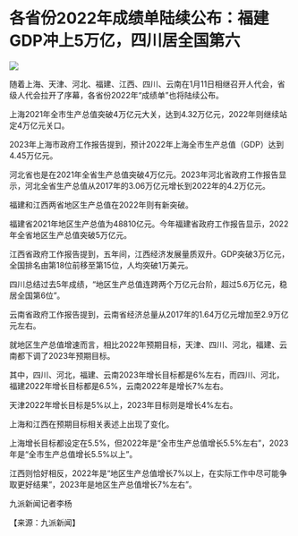 # 各省份2022年成绩单陆续公布：福建GDP冲上5万亿，四川居全国第六

![](https://inews.gtimg.com/newsapp_bt/0/15579203811/1000)

随着上海、天津、河北、福建、江西、四川、云南在1月11日相继召开人代会，省级人代会拉开了序幕，各省份2022年“成绩单”也将陆续公布。

上海2021年全市生产总值突破4万亿元大关，达到4.32万亿元，2022年则继续站定4万亿元关口。

2023年上海市政府工作报告提到，预计2022年上海全市生产总值（GDP）达到4.45万亿元。

河北省也是在2021年全省生产总值突破4万亿元。2023年河北省政府工作报告显示，河北全省生产总值从2017年的3.06万亿元增长到2022年的4.2万亿元。

福建和江西两省地区生产总值在2022年则有新突破。

福建省2021年地区生产总值为48810亿元。今年福建省政府工作报告显示，2022年全省地区生产总值突破5万亿元。

江西省政府工作报告提到，五年间，江西经济发展量质双升。GDP突破3万亿元，全国排名由第18位前移至第15位，人均突破1万美元。

四川总结过去5年成绩，“地区生产总值连跨两个万亿元台阶，超过5.6万亿元，稳居全国第6位”。

云南省政府工作报告提到，云南省经济总量从2017年的1.64万亿元增加至2.9万亿元左右。

就地区生产总值增速而言，相比2022年预期目标，天津、四川、河北，福建、云南都下调了2023年预期目标。

其中，四川、河北，福建、云南2023年增长目标都是6%左右，而四川、河北，福建2022年增长目标都是6.5%，云南2022年是增长7%左右。

天津2022年增长目标是5%以上，2023年目标则是增长4%左右。

上海和江西在预期目标相关表述上出现了变化。

上海增长目标都设定在5.5%，但2022年是“全市生产总值增长5.5%左右”，2023年是“全市生产总值增长5.5%以上”。

江西则恰好相反，2022年是“地区生产总值增长7%以上，在实际工作中尽可能争取更好结果”，2023年是地区生产总值增长7%左右”。

九派新闻记者李杨

【来源：九派新闻】

